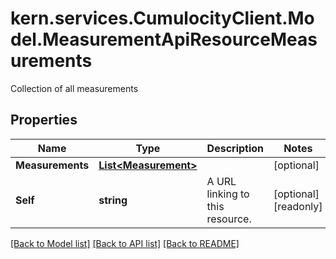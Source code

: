 # kern.services.CumulocityClient.Model.MeasurementApiResourceMeasurements
Collection of all measurements

## Properties

Name | Type | Description | Notes
------------ | ------------- | ------------- | -------------
**Measurements** | [**List&lt;Measurement&gt;**](Measurement.md) |  | [optional] 
**Self** | **string** | A URL linking to this resource. | [optional] [readonly] 

[[Back to Model list]](../README.md#documentation-for-models) [[Back to API list]](../README.md#documentation-for-api-endpoints) [[Back to README]](../README.md)

